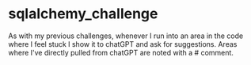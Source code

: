 # sqlalchemy_challenge

As with my previous challenges, whenever I run into an area in the code where I feel stuck I show it to chatGPT and ask for suggestions. Areas where I've directly pulled from chatGPT are noted with a # comment.
